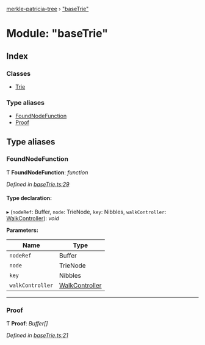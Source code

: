 [merkle-patricia-tree](../README.md) › ["baseTrie"](_basetrie_.md)

# Module: "baseTrie"

## Index

### Classes

* [Trie](../classes/_basetrie_.trie.md)

### Type aliases

* [FoundNodeFunction](_basetrie_.md#foundnodefunction)
* [Proof](_basetrie_.md#proof)

## Type aliases

###  FoundNodeFunction

Ƭ **FoundNodeFunction**: *function*

*Defined in [baseTrie.ts:29](https://github.com/ethereumjs/merkle-patricia-tree/blob/master/src/baseTrie.ts#L29)*

#### Type declaration:

▸ (`nodeRef`: Buffer, `node`: TrieNode, `key`: Nibbles, `walkController`: [WalkController](../classes/_util_walkcontroller_.walkcontroller.md)): *void*

**Parameters:**

Name | Type |
------ | ------ |
`nodeRef` | Buffer |
`node` | TrieNode |
`key` | Nibbles |
`walkController` | [WalkController](../classes/_util_walkcontroller_.walkcontroller.md) |

___

###  Proof

Ƭ **Proof**: *Buffer[]*

*Defined in [baseTrie.ts:21](https://github.com/ethereumjs/merkle-patricia-tree/blob/master/src/baseTrie.ts#L21)*
